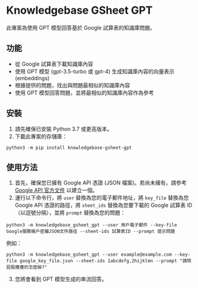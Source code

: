 # Knowledgebase GSheet GPT
此專案為使用 GPT 模型回答基於 Google 試算表的知識庫問題。

## 功能
- 從 Google 試算表下載知識庫內容
- 使用 GPT 模型 (gpt-3.5-turbo 或 gpt-4) 生成知識庫內容的向量表示(embeddings)
- 根據提供的問題，找出與問題最相似的知識庫內容
- 使用 GPT 模型回答問題，並將最相似的知識庫內容作為參考

## 安裝
1. 請先確保已安裝 Python 3.7 或更高版本。
2. 下載此專案的存儲庫：
```
python3 -m pip install knowledgebase-gsheet-gpt
```

## 使用方法
1. 首先，確保您已擁有 Google API 憑證 (JSON 檔案)。若尚未擁有，請參考 [Google API 官方文件](https://developers.google.com/identity/protocols/oauth2/service-account#creatinganaccount) 以建立一個。
2. 運行以下命令行，將 `user` 替換為您的電子郵件地址，將 `key_file` 替換為您 Google API 憑證的路徑，將 `sheet_ids` 替換為您要下載的 Google 試算表 ID（以逗號分隔），並將 `prompt` 替換為您的問題：

```
python3 -m knowledgebase_gsheet_gpt --user 用戶電子郵件 --key-file Google服務帳戶密鑰JSON文件路徑 --sheet-ids 試算表ID --prompt 提示問題
```

例如：
```
python3 -m knowledgebase_gsheet_gpt --user example@example.com --key-file google_key_file.json --sheet-ids 1abcdefg,2hijklmn --prompt "請問屁股癢癢的怎麼辦?"
```

3. 您將會看到 GPT 模型生成的串流回答。